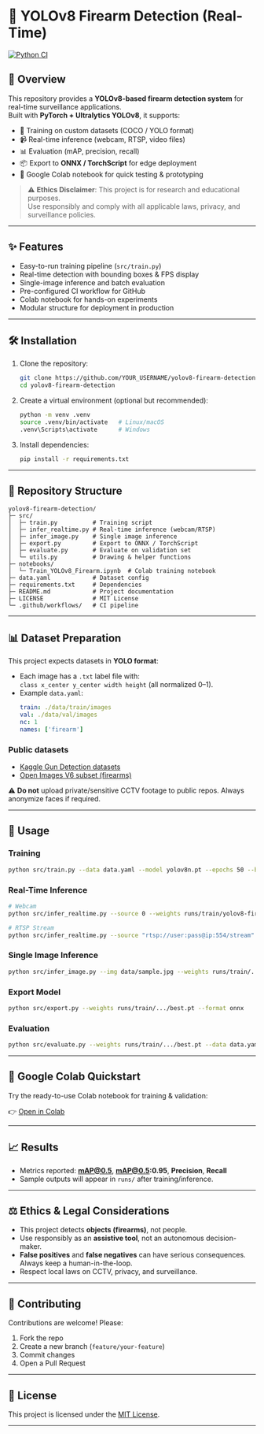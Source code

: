 # 🔫 YOLOv8 Firearm Detection (Real-Time)

[![Python CI](https://github.com/YOUR_USERNAME/yolov8-firearm-detection/actions/workflows/python-ci.yml/badge.svg)](https://github.com/YOUR_USERNAME/yolov8-firearm-detection/actions)

## 📌 Overview
This repository provides a **YOLOv8-based firearm detection system** for real-time surveillance applications.  
Built with **PyTorch + Ultralytics YOLOv8**, it supports:

- 🎯 Training on custom datasets (COCO / YOLO format)
- 📹 Real-time inference (webcam, RTSP, video files)
- 📊 Evaluation (mAP, precision, recall)
- 📦 Export to **ONNX / TorchScript** for edge deployment
- 🧪 Google Colab notebook for quick testing & prototyping

> ⚠️ **Ethics Disclaimer**: This project is for research and educational purposes.  
> Use responsibly and comply with all applicable laws, privacy, and surveillance policies.

---

## ✨ Features
- Easy-to-run training pipeline (`src/train.py`)
- Real-time detection with bounding boxes & FPS display
- Single-image inference and batch evaluation
- Pre-configured CI workflow for GitHub
- Colab notebook for hands-on experiments
- Modular structure for deployment in production

---

## 🛠️ Installation

1. Clone the repository:
   ```bash
   git clone https://github.com/YOUR_USERNAME/yolov8-firearm-detection.git
   cd yolov8-firearm-detection
   ```

2. Create a virtual environment (optional but recommended):
   ```bash
   python -m venv .venv
   source .venv/bin/activate   # Linux/macOS
   .venv\Scripts\activate      # Windows
   ```

3. Install dependencies:
   ```bash
   pip install -r requirements.txt
   ```

---

## 📂 Repository Structure
```
yolov8-firearm-detection/
├─ src/
│  ├─ train.py          # Training script
│  ├─ infer_realtime.py # Real-time inference (webcam/RTSP)
│  ├─ infer_image.py    # Single image inference
│  ├─ export.py         # Export to ONNX / TorchScript
│  ├─ evaluate.py       # Evaluate on validation set
│  └─ utils.py          # Drawing & helper functions
├─ notebooks/
│  └─ Train_YOLOv8_Firearm.ipynb  # Colab training notebook
├─ data.yaml            # Dataset config
├─ requirements.txt     # Dependencies
├─ README.md            # Project documentation
├─ LICENSE              # MIT License
└─ .github/workflows/   # CI pipeline
```

---

## 📊 Dataset Preparation

This project expects datasets in **YOLO format**:
- Each image has a `.txt` label file with:  
  `class x_center y_center width height` (all normalized 0–1).
- Example `data.yaml`:
  ```yaml
  train: ./data/train/images
  val: ./data/val/images
  nc: 1
  names: ['firearm']
  ```

### Public datasets
- [Kaggle Gun Detection datasets](https://www.kaggle.com/)
- [Open Images V6 subset (firearms)](https://storage.googleapis.com/openimages/web/index.html)

⚠️ **Do not** upload private/sensitive CCTV footage to public repos. Always anonymize faces if required.

---

## 🚀 Usage

### Training
```bash
python src/train.py --data data.yaml --model yolov8n.pt --epochs 50 --batch 16
```

### Real-Time Inference
```bash
# Webcam
python src/infer_realtime.py --source 0 --weights runs/train/yolov8-firearm/weights/best.pt

# RTSP Stream
python src/infer_realtime.py --source "rtsp://user:pass@ip:554/stream" --weights runs/train/yolov8-firearm/weights/best.pt
```

### Single Image Inference
```bash
python src/infer_image.py --img data/sample.jpg --weights runs/train/.../best.pt
```

### Export Model
```bash
python src/export.py --weights runs/train/.../best.pt --format onnx
```

### Evaluation
```bash
python src/evaluate.py --weights runs/train/.../best.pt --data data.yaml
```

---

## 🧪 Google Colab Quickstart
Try the ready-to-use Colab notebook for training & validation:  

👉 [Open in Colab](https://colab.research.google.com/github/YOUR_USERNAME/yolov8-firearm-detection/blob/main/notebooks/Train_YOLOv8_Firearm.ipynb)

---

## 📈 Results
- Metrics reported: **mAP@0.5**, **mAP@0.5:0.95**, **Precision**, **Recall**
- Sample outputs will appear in `runs/` after training/inference.

---

## ⚖️ Ethics & Legal Considerations
- This project detects **objects (firearms)**, not people.  
- Use responsibly as an **assistive tool**, not an autonomous decision-maker.
- **False positives** and **false negatives** can have serious consequences. Always keep a human-in-the-loop.
- Respect local laws on CCTV, privacy, and surveillance.

---

## 🤝 Contributing
Contributions are welcome! Please:
1. Fork the repo
2. Create a new branch (`feature/your-feature`)
3. Commit changes
4. Open a Pull Request

---

## 📜 License
This project is licensed under the [MIT License](LICENSE).

---
